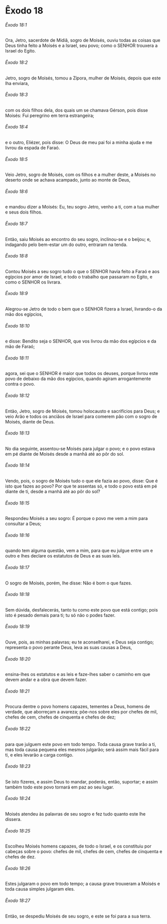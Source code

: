 # Êxodo 18

###### Êxodo 18:1

Ora, Jetro, sacerdote de Midiã, sogro de Moisés, ouviu todas as coisas que Deus tinha feito a Moisés e a Israel, seu povo; como o SENHOR trouxera a Israel do Egito.

###### Êxodo 18:2

Jetro, sogro de Moisés, tomou a Zípora, mulher de Moisés, depois que este lha enviara,

###### Êxodo 18:3

com os dois filhos dela, dos quais um se chamava Gérson, pois disse Moisés: Fui peregrino em terra estrangeira;

###### Êxodo 18:4

e o outro, Eliézer, pois disse: O Deus de meu pai foi a minha ajuda e me livrou da espada de Faraó.

###### Êxodo 18:5

Veio Jetro, sogro de Moisés, com os filhos e a mulher deste, a Moisés no deserto onde se achava acampado, junto ao monte de Deus,

###### Êxodo 18:6

e mandou dizer a Moisés: Eu, teu sogro Jetro, venho a ti, com a tua mulher e seus dois filhos.

###### Êxodo 18:7

Então, saiu Moisés ao encontro do seu sogro, inclinou-se e o beijou; e, indagando pelo bem-estar um do outro, entraram na tenda.

###### Êxodo 18:8

Contou Moisés a seu sogro tudo o que o SENHOR havia feito a Faraó e aos egípcios por amor de Israel, e todo o trabalho que passaram no Egito, e como o SENHOR os livrara.

###### Êxodo 18:9

Alegrou-se Jetro de todo o bem que o SENHOR fizera a Israel, livrando-o da mão dos egípcios,

###### Êxodo 18:10

e disse: Bendito seja o SENHOR, que vos livrou da mão dos egípcios e da mão de Faraó;

###### Êxodo 18:11

agora, sei que o SENHOR é maior que todos os deuses, porque livrou este povo de debaixo da mão dos egípcios, quando agiram arrogantemente contra o povo.

###### Êxodo 18:12

Então, Jetro, sogro de Moisés, tomou holocausto e sacrifícios para Deus; e veio Arão e todos os anciãos de Israel para comerem pão com o sogro de Moisés, diante de Deus.

###### Êxodo 18:13

No dia seguinte, assentou-se Moisés para julgar o povo; e o povo estava em pé diante de Moisés desde a manhã até ao pôr do sol.

###### Êxodo 18:14

Vendo, pois, o sogro de Moisés tudo o que ele fazia ao povo, disse: Que é isto que fazes ao povo? Por que te assentas só, e todo o povo está em pé diante de ti, desde a manhã até ao pôr do sol?

###### Êxodo 18:15

Respondeu Moisés a seu sogro: É porque o povo me vem a mim para consultar a Deus;

###### Êxodo 18:16

quando tem alguma questão, vem a mim, para que eu julgue entre um e outro e lhes declare os estatutos de Deus e as suas leis.

###### Êxodo 18:17

O sogro de Moisés, porém, lhe disse: Não é bom o que fazes.

###### Êxodo 18:18

Sem dúvida, desfalecerás, tanto tu como este povo que está contigo; pois isto é pesado demais para ti; tu só não o podes fazer.

###### Êxodo 18:19

Ouve, pois, as minhas palavras; eu te aconselharei, e Deus seja contigo; representa o povo perante Deus, leva as suas causas a Deus,

###### Êxodo 18:20

ensina-lhes os estatutos e as leis e faze-lhes saber o caminho em que devem andar e a obra que devem fazer.

###### Êxodo 18:21

Procura dentre o povo homens capazes, tementes a Deus, homens de verdade, que aborreçam a avareza; põe-nos sobre eles por chefes de mil, chefes de cem, chefes de cinquenta e chefes de dez;

###### Êxodo 18:22

para que julguem este povo em todo tempo. Toda causa grave trarão a ti, mas toda causa pequena eles mesmos julgarão; será assim mais fácil para ti, e eles levarão a carga contigo.

###### Êxodo 18:23

Se isto fizeres, e assim Deus to mandar, poderás, então, suportar; e assim também todo este povo tornará em paz ao seu lugar.

###### Êxodo 18:24

Moisés atendeu às palavras de seu sogro e fez tudo quanto este lhe dissera.

###### Êxodo 18:25

Escolheu Moisés homens capazes, de todo o Israel, e os constituiu por cabeças sobre o povo: chefes de mil, chefes de cem, chefes de cinquenta e chefes de dez.

###### Êxodo 18:26

Estes julgaram o povo em todo tempo; a causa grave trouxeram a Moisés e toda causa simples julgaram eles.

###### Êxodo 18:27

Então, se despediu Moisés de seu sogro, e este se foi para a sua terra.


